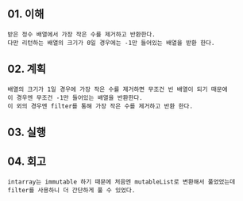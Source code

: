 ## 01. 이해
    받은 정수 배열에서 가장 작은 수를 제거하고 반환한다.
    다만 리턴하는 배열의 크기가 0일 경우에는 -1만 들어있는 배열을 받환 한다.
       
## 02. 계획
    배열의 크기가 1일 경우에 가장 작은 수를 제거하면 무조건 빈 배열이 되기 때문에
    이 경우엔 무조건 -1만 들어있는 배열을 반환한다.
    이 외의 경우엔 filter를 통해 가장 작은 수를 제거하고 반환 한다.
    
## 03. 실행

## 04. 회고
    intarray는 immutable 하기 때문에 처음엔 mutableList로 변환해서 풀었었는데
    filter를 사용하니 더 간단하게 풀 수 있었다. 